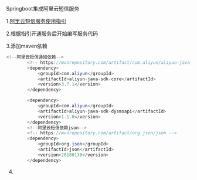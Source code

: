 

Springboot集成阿里云短信服务

1.[阿里云短信服务使用指引](https://help.aliyun.com/document_detail/59210.html?spm=5176.12207334.0.0.155e1cbea6BkkD)

2.根据指引开通服务后开始编写服务代码

3.添加maven依赖

```java
<!--阿里云短信通知依赖-->
        <!-- https://mvnrepository.com/artifact/com.aliyun/aliyun-java-sdk-core -->
        <dependency>
            <groupId>com.aliyun</groupId>
            <artifactId>aliyun-java-sdk-core</artifactId>
            <version>3.7.1</version>
        </dependency>

        <dependency>
            <groupId>com.aliyun</groupId>
            <artifactId>aliyun-java-sdk-dysmsapi</artifactId>
            <version>1.1.0</version>
        </dependency>
        <!--阿里云短信依赖json-->
        <!-- https://mvnrepository.com/artifact/org.json/json -->
        <dependency>
            <groupId>org.json</groupId>
            <artifactId>json</artifactId>
            <version>20180130</version>
        </dependency>
```

4.